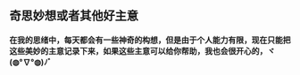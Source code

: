 ## 奇思妙想或者其他好主意

#### 在我的思绪中，每天都会有一些神奇的构想，但是由于个人能力有限，现在只能把这些美妙的主意记录下来，如果这些主意可以给你帮助，我也会很开心的，ヾ(◍°∇°◍)ﾉﾞ
